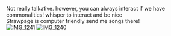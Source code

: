 Not really talkative. however, you can always interact if we have commonalities! whisper to interact and be nice                                      
Strawpage is computer friendly send me songs there!                                       
![IMG_1241](https://github.com/user-attachments/assets/65c63660-3785-47cb-85be-04688e1e52b6)
![IMG_1240](https://github.com/user-attachments/assets/a475cc9e-6844-4e86-be04-f422482310d6)

 
 

